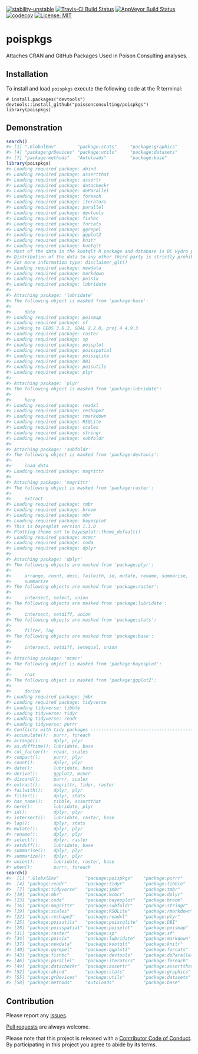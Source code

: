 
<!-- README.md is generated from README.Rmd. Please edit that file -->
[![stability-unstable](https://img.shields.io/badge/stability-unstable-yellow.svg)](https://github.com/joethorley/stability-badges#unstable) [![Travis-CI Build Status](https://travis-ci.org/poissonconsulting/poispkgs.svg?branch=master)](https://travis-ci.org/poissonconsulting/poispkgs) [![AppVeyor Build Status](https://ci.appveyor.com/api/projects/status/github/poissonconsulting/poispkgs?branch=master&svg=true)](https://ci.appveyor.com/project/poissonconsulting/poispkgs) [![codecov](https://codecov.io/gh/poissonconsulting/tmbr/branch/master/graph/badge.svg)](https://codecov.io/gh/poissonconsulting/tmbr) [![License: MIT](https://img.shields.io/badge/License-MIT-blue.svg)](https://opensource.org/licenses/MIT)

poispkgs
========

Attaches CRAN and GitHub Packages Used in Poison Consulting analyses.

Installation
------------

To install and load `poispkgs` execute the following code at the R terminal:

    # install.packages("devtools")
    devtools::install_github("poissonconsulting/poispkgs")
    library(poispkgs)

Demonstration
-------------

``` r
search()
#> [1] ".GlobalEnv"        "package:stats"     "package:graphics" 
#> [4] "package:grDevices" "package:utils"     "package:datasets" 
#> [7] "package:methods"   "Autoloads"         "package:base"
library(poispkgs)
#> Loading required package: abind
#> Loading required package: assertthat
#> Loading required package: assertr
#> Loading required package: datacheckr
#> Loading required package: doParallel
#> Loading required package: foreach
#> Loading required package: iterators
#> Loading required package: parallel
#> Loading required package: devtools
#> Loading required package: fishbc
#> Loading required package: forcats
#> Loading required package: ggrepel
#> Loading required package: ggplot2
#> Loading required package: knitr
#> Loading required package: kootqlt
#> Most of the data in the kootqlt R package and database is BC Hydro property.
#> Distribution of the data to any other third party is strictly prohibited.
#> For more information type: disclaimer_qlt()
#> Loading required package: newdata
#> Loading required package: markdown
#> Loading required package: poisix
#> Loading required package: lubridate
#> 
#> Attaching package: 'lubridate'
#> The following object is masked from 'package:base':
#> 
#>     date
#> Loading required package: poismap
#> Loading required package: sf
#> Linking to GEOS 3.6.2, GDAL 2.2.0, proj.4 4.9.3
#> Loading required package: raster
#> Loading required package: sp
#> Loading required package: poisplot
#> Loading required package: poisspatial
#> Loading required package: poissqlite
#> Loading required package: DBI
#> Loading required package: poisutils
#> Loading required package: plyr
#> 
#> Attaching package: 'plyr'
#> The following object is masked from 'package:lubridate':
#> 
#>     here
#> Loading required package: readxl
#> Loading required package: reshape2
#> Loading required package: rmarkdown
#> Loading required package: RSQLite
#> Loading required package: scales
#> Loading required package: stringr
#> Loading required package: subfoldr
#> 
#> Attaching package: 'subfoldr'
#> The following object is masked from 'package:devtools':
#> 
#>     load_data
#> Loading required package: magrittr
#> 
#> Attaching package: 'magrittr'
#> The following object is masked from 'package:raster':
#> 
#>     extract
#> Loading required package: tmbr
#> Loading required package: broom
#> Loading required package: mbr
#> Loading required package: bayesplot
#> This is bayesplot version 1.3.0
#> Plotting theme set to bayesplot::theme_default()
#> Loading required package: mcmcr
#> Loading required package: coda
#> Loading required package: dplyr
#> 
#> Attaching package: 'dplyr'
#> The following objects are masked from 'package:plyr':
#> 
#>     arrange, count, desc, failwith, id, mutate, rename, summarise,
#>     summarize
#> The following objects are masked from 'package:raster':
#> 
#>     intersect, select, union
#> The following objects are masked from 'package:lubridate':
#> 
#>     intersect, setdiff, union
#> The following objects are masked from 'package:stats':
#> 
#>     filter, lag
#> The following objects are masked from 'package:base':
#> 
#>     intersect, setdiff, setequal, union
#> 
#> Attaching package: 'mcmcr'
#> The following object is masked from 'package:bayesplot':
#> 
#>     rhat
#> The following object is masked from 'package:ggplot2':
#> 
#>     derive
#> Loading required package: jmbr
#> Loading required package: tidyverse
#> Loading tidyverse: tibble
#> Loading tidyverse: tidyr
#> Loading tidyverse: readr
#> Loading tidyverse: purrr
#> Conflicts with tidy packages ----------------------------------------------
#> accumulate():  purrr, foreach
#> arrange():     dplyr, plyr
#> as.difftime(): lubridate, base
#> col_factor():  readr, scales
#> compact():     purrr, plyr
#> count():       dplyr, plyr
#> date():        lubridate, base
#> derive():      ggplot2, mcmcr
#> discard():     purrr, scales
#> extract():     magrittr, tidyr, raster
#> failwith():    dplyr, plyr
#> filter():      dplyr, stats
#> has_name():    tibble, assertthat
#> here():        lubridate, plyr
#> id():          dplyr, plyr
#> intersect():   lubridate, raster, base
#> lag():         dplyr, stats
#> mutate():      dplyr, plyr
#> rename():      dplyr, plyr
#> select():      dplyr, raster
#> setdiff():     lubridate, base
#> summarise():   dplyr, plyr
#> summarize():   dplyr, plyr
#> union():       lubridate, raster, base
#> when():        purrr, foreach
search()
#>  [1] ".GlobalEnv"          "package:poispkgs"    "package:purrr"      
#>  [4] "package:readr"       "package:tidyr"       "package:tibble"     
#>  [7] "package:tidyverse"   "package:jmbr"        "package:tmbr"       
#> [10] "package:mbr"         "package:mcmcr"       "package:dplyr"      
#> [13] "package:coda"        "package:bayesplot"   "package:broom"      
#> [16] "package:magrittr"    "package:subfoldr"    "package:stringr"    
#> [19] "package:scales"      "package:RSQLite"     "package:rmarkdown"  
#> [22] "package:reshape2"    "package:readxl"      "package:plyr"       
#> [25] "package:poisutils"   "package:poissqlite"  "package:DBI"        
#> [28] "package:poisspatial" "package:poisplot"    "package:poismap"    
#> [31] "package:raster"      "package:sp"          "package:sf"         
#> [34] "package:poisix"      "package:lubridate"   "package:markdown"   
#> [37] "package:newdata"     "package:kootqlt"     "package:knitr"      
#> [40] "package:ggrepel"     "package:ggplot2"     "package:forcats"    
#> [43] "package:fishbc"      "package:devtools"    "package:doParallel" 
#> [46] "package:parallel"    "package:iterators"   "package:foreach"    
#> [49] "package:datacheckr"  "package:assertr"     "package:assertthat" 
#> [52] "package:abind"       "package:stats"       "package:graphics"   
#> [55] "package:grDevices"   "package:utils"       "package:datasets"   
#> [58] "package:methods"     "Autoloads"           "package:base"
```

Contribution
------------

Please report any [issues](https://github.com/poissonconsulting/poispkgs/issues).

[Pull requests](https://github.com/poissonconsulting/poispkgs/pulls) are always welcome.

Please note that this project is released with a [Contributor Code of Conduct](CONDUCT.md). By participating in this project you agree to abide by its terms.
